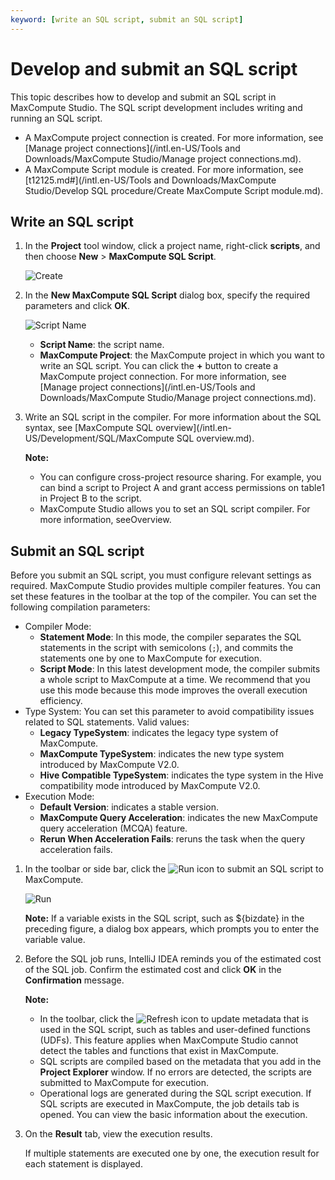 ```yaml
---
keyword: [write an SQL script, submit an SQL script]
---
```


# Develop and submit an SQL script

This topic describes how to develop and submit an SQL script in MaxCompute Studio. The SQL script development includes writing and running an SQL script.

-   A MaxCompute project connection is created. For more information, see [Manage project connections](/intl.en-US/Tools and Downloads/MaxCompute Studio/Manage project connections.md).
-   A MaxCompute Script module is created. For more information, see [t12125.md\#](/intl.en-US/Tools and Downloads/MaxCompute Studio/Develop SQL procedure/Create MaxCompute Script module.md).

## Write an SQL script

1.  In the **Project** tool window, click a project name, right-click **scripts**, and then choose **New** \> **MaxCompute SQL Script**.

    ![Create](https://static-aliyun-doc.oss-cn-hangzhou.aliyuncs.com/assets/img/en-US/4734130061/p1845.png)

2.  In the **New MaxCompute SQL Script** dialog box, specify the required parameters and click **OK**.

    ![Script Name](https://static-aliyun-doc.oss-cn-hangzhou.aliyuncs.com/assets/img/en-US/3481871951/p1846.png)

    -   **Script Name**: the script name.
    -   **MaxCompute Project**: the MaxCompute project in which you want to write an SQL script. You can click the **+** button to create a MaxCompute project connection. For more information, see [Manage project connections](/intl.en-US/Tools and Downloads/MaxCompute Studio/Manage project connections.md).
3.  Write an SQL script in the compiler. For more information about the SQL syntax, see [MaxCompute SQL overview](/intl.en-US/Development/SQL/MaxCompute SQL overview.md).

    **Note:**

    -   You can configure cross-project resource sharing. For example, you can bind a script to Project A and grant access permissions on table1 in Project B to the script.
    -   MaxCompute Studio allows you to set an SQL script compiler. For more information, seeOverview.

## Submit an SQL script

Before you submit an SQL script, you must configure relevant settings as required. MaxCompute Studio provides multiple compiler features. You can set these features in the toolbar at the top of the compiler. You can set the following compilation parameters:

-   Compiler Mode:
    -   **Statement Mode**: In this mode, the compiler separates the SQL statements in the script with semicolons \(`;`\), and commits the statements one by one to MaxCompute for execution.
    -   **Script Mode**: In this latest development mode, the compiler submits a whole script to MaxCompute at a time. We recommend that you use this mode because this mode improves the overall execution efficiency.
-   Type System: You can set this parameter to avoid compatibility issues related to SQL statements. Valid values:
    -   **Legacy TypeSystem**: indicates the legacy type system of MaxCompute.
    -   **MaxCompute TypeSystem**: indicates the new type system introduced by MaxCompute V2.0.
    -   **Hive Compatible TypeSystem**: indicates the type system in the Hive compatibility mode introduced by MaxCompute V2.0.
-   Execution Mode:
    -   **Default Version**: indicates a stable version.
    -   **MaxCompute Query Acceleration**: indicates the new MaxCompute query acceleration \(MCQA\) feature.
    -   **Rerun When Acceleration Fails**: reruns the task when the query acceleration fails.

1.  In the toolbar or side bar, click the ![Run](https://static-aliyun-doc.oss-cn-hangzhou.aliyuncs.com/assets/img/en-US/4734130061/p95128.png) icon to submit an SQL script to MaxCompute.

    ![Run](https://static-aliyun-doc.oss-cn-hangzhou.aliyuncs.com/assets/img/en-US/9616721061/p1916.png)

    **Note:** If a variable exists in the SQL script, such as $\{bizdate\} in the preceding figure, a dialog box appears, which prompts you to enter the variable value.

2.  Before the SQL job runs, IntelliJ IDEA reminds you of the estimated cost of the SQL job. Confirm the estimated cost and click **OK** in the **Confirmation** message.

    **Note:**

    -   In the toolbar, click the ![Refresh](../images/p95126.png) icon to update metadata that is used in the SQL script, such as tables and user-defined functions \(UDFs\). This feature applies when MaxCompute Studio cannot detect the tables and functions that exist in MaxCompute.
    -   SQL scripts are compiled based on the metadata that you add in the **Project Explorer** window. If no errors are detected, the scripts are submitted to MaxCompute for execution.
    -   Operational logs are generated during the SQL script execution. If SQL scripts are executed in MaxCompute, the job details tab is opened. You can view the basic information about the execution.
3.  On the **Result** tab, view the execution results.

    If multiple statements are executed one by one, the execution result for each statement is displayed.


